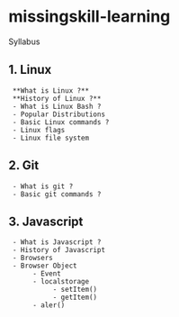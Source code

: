 # missingskill-learning

Syllabus
## 1. Linux
     **What is Linux ?**
     **History of Linux ?**
     - What is Linux Bash ?
     - Popular Distributions
     - Basic Linux commands ?
     - Linux flags
     - Linux file system

## 2. Git
     - What is git ?
     - Basic git commands ?

## 3. Javascript
     - What is Javascript ?
     - History of Javascript
     - Browsers
     - Browser Object
          - Event
          - localstorage
               - setItem()
               - getItem()
          - aler()
               

         
            






